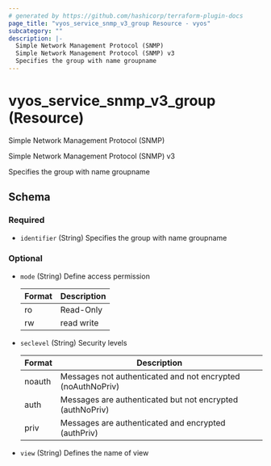```yaml
---
# generated by https://github.com/hashicorp/terraform-plugin-docs
page_title: "vyos_service_snmp_v3_group Resource - vyos"
subcategory: ""
description: |-
  Simple Network Management Protocol (SNMP)
  Simple Network Management Protocol (SNMP) v3
  Specifies the group with name groupname
---
```


# vyos_service_snmp_v3_group (Resource)

Simple Network Management Protocol (SNMP)

Simple Network Management Protocol (SNMP) v3

Specifies the group with name groupname



<!-- schema generated by tfplugindocs -->
## Schema

### Required

- `identifier` (String) Specifies the group with name groupname

### Optional

- `mode` (String) Define access permission

    |  Format  |  Description  |
    |----------|---------------|
    |  ro  |  Read-Only  |
    |  rw  |  read write  |
- `seclevel` (String) Security levels

    |  Format  |  Description  |
    |----------|---------------|
    |  noauth  |  Messages not authenticated and not encrypted (noAuthNoPriv)  |
    |  auth  |  Messages are authenticated but not encrypted (authNoPriv)  |
    |  priv  |  Messages are authenticated and encrypted (authPriv)  |
- `view` (String) Defines the name of view
